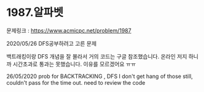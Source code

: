 # 1987.알파벳

문제링크 : https://www.acmicpc.net/problem/1987


2020/05/26
DFS공부하려고 고른 문제

백트래킹이랑 DFS 개념을 잘 몰라서 거의 코드는 구글 참조했습니다.
온라인 저지 하니까 시간초과로 통과는 못했습니다.
이유를 모르겠어요 ㅠㅠ

26/05/2020
prob for BACKTRACKING , DFS
I don't get hang of those still, couldn't pass for the time out.
need to review the code